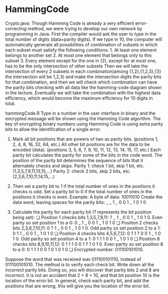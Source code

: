 # HammingCode

Crypto.java:
Though Hamming Code is already a very efficient error-correcting method, we were trying to develop our own network by programming in Java. First the compiler would ask the user to type in the total number of digits (data+parity digits). If we type in 10, the computer will automatically generate all possibilities of combination of subsets in which each subset must satisfy the following conditions:
        1. At least one element belongs to another set
        2. At most one element that belongs only to this subset
        3. Every element except for the one in (2), except for at most
           one, has to be the only intersection of other subsets
Then we will take the intersection of every 2 subsets in each combination(among {1,2},{1,2,3},{3} the intersection will be 1,2,3) and make the intersection digits the parity bits for that combination, and then we will check which combination can have the parity bits checking with all data like the hamming-code diagram shown in the lecture. Eventually we will take the combination with the highest data efficiency, which would become the maximum efficiency for 10 digits in total.

hammingCode.R
Type in a number in the user interface in binary and the encrypted message will be shown using the Hamming Code algorithm. 
The key of encrypting binary numbers using Hamming Code is using extra parity bits to allow the
identification of a single error.
  1. Mark all bit positions that are powers of two as parity bits. (positions 1, 2, 4, 8, 16, 32, 64, etc.)
     All other bit positions are for the data to be encoded (data). (positions 3, 5, 6, 7, 9, 10, 11, 12, 13,
     14, 15, 17, etc.)
     Each parity bit calculates the parity for some of the bits in the code word. The position of the
     parity bit determines the sequence of bits that it alternately checks and skips.
     Parity 1: check 1 bit, skip 1 bit, etc. (1,3,5,7,9,11,13,15,...)
     Parity 2: check 2 bits, skip 2 bits, etc. (2,3,6,7,10,11,14,15,...)

  2. Then set a parity bit to 1 if the total number of ones in the positions it checks is odd. Set a parity
     bit to 0 if the total number of ones in the positions it checks is even.
     Example: A byte of data: 10011010
     Create the data word, leaving spaces for the parity bits: _ _ 1 _ 0 0 1 _ 1 0 1 0
  3. Calculate the parity for each parity bit (? represents the bit position being set):
         ❏ Position 1 checks bits 1,3,5,7,9,11:
            ? _ 1 _ 0 0 1 _ 1 0 1 0. Even parity so set position 1 to a 0: 0 _ 1 _ 0 0 1 _ 1 0 1 0
         ❏ Position 2 checks bits 2,3,6,7,10,11:
            0 ? 1 _ 0 0 1 _ 1 0 1 0. Odd parity so set position 2 to a 1: 0 1 1 _ 0 0 1 _ 1 0 1 0
         ❏ Position 4 checks bits 4,5,6,7,12:
            0 1 1 ? 0 0 1 _ 1 0 1 0. Odd parity so set position 4 to a 1: 0 1 1 1 0 0 1 _ 1 0 1 0
         ❏ Position 8 checks bits 8,9,10,11,12:
            0 1 1 1 0 0 1 ? 1 0 1 0. Even parity so set position 8 to a 0: 0 1 1 1 0 0 1 0 1 0 1 0
         ❏ Encrypted number: 011100101010.


Suppose the word that was received was 011100101110, instead of 011100101010. The method is to
verify each check bit. Write down all the incorrect parity bits. Doing so, you will discover that parity bits
2 and 8 are incorrect. It is not an accident that 2 + 8 = 10, and that bit position 10 is the location of the
error bit. In general, check each parity bit, and add the positions that are wrong, this will give you the location of the error bit.



